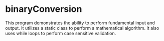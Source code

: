 # binaryConversion

This program demonstrates the ability to perform fundamental input and output. It utilizes a static class to perform a mathematical algorithm. It also uses while loops to perform case sensitive validation.
